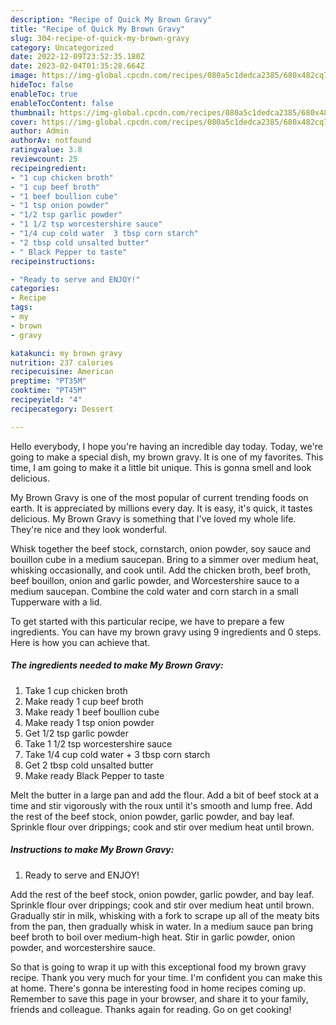 ```yaml
---
description: "Recipe of Quick My Brown Gravy"
title: "Recipe of Quick My Brown Gravy"
slug: 304-recipe-of-quick-my-brown-gravy
category: Uncategorized
date: 2022-12-09T23:52:35.180Z
date: 2023-02-04T01:35:28.664Z
image: https://img-global.cpcdn.com/recipes/080a5c1dedca2385/680x482cq70/my-brown-gravy-recipe-main-photo.jpg
hideToc: false
enableToc: true
enableTocContent: false
thumbnail: https://img-global.cpcdn.com/recipes/080a5c1dedca2385/680x482cq70/my-brown-gravy-recipe-main-photo.jpg
cover: https://img-global.cpcdn.com/recipes/080a5c1dedca2385/680x482cq70/my-brown-gravy-recipe-main-photo.jpg
author: Admin
authorAv: notfound
ratingvalue: 3.8
reviewcount: 25
recipeingredient:
- "1 cup chicken broth"
- "1 cup beef broth"
- "1 beef boullion cube"
- "1 tsp onion powder"
- "1/2 tsp garlic powder"
- "1 1/2 tsp worcestershire sauce"
- "1/4 cup cold water  3 tbsp corn starch"
- "2 tbsp cold unsalted butter"
- " Black Pepper to taste"
recipeinstructions:

- "Ready to serve and ENJOY!"
categories:
- Recipe
tags:
- my
- brown
- gravy

katakunci: my brown gravy 
nutrition: 237 calories
recipecuisine: American
preptime: "PT35M"
cooktime: "PT45M"
recipeyield: "4"
recipecategory: Dessert

---
```



Hello everybody, I hope you're having an incredible day today. Today, we're going to make a special dish, my brown gravy. It is one of my favorites. This time, I am going to make it a little bit unique. This is gonna smell and look delicious.

My Brown Gravy is one of the most popular of current trending foods on earth. It is appreciated by millions every day. It is easy, it's quick, it tastes delicious. My Brown Gravy is something that I've loved my whole life. They're nice and they look wonderful.

Whisk together the beef stock, cornstarch, onion powder, soy sauce and bouillon cube in a medium saucepan. Bring to a simmer over medium heat, whisking occasionally, and cook until. Add the chicken broth, beef broth, beef bouillon, onion and garlic powder, and Worcestershire sauce to a medium saucepan. Combine the cold water and corn starch in a small Tupperware with a lid.


To get started with this particular recipe, we have to prepare a few ingredients. You can have my brown gravy using 9 ingredients and 0 steps. Here is how you can achieve that.

<!--inarticleads1-->

##### The ingredients needed to make My Brown Gravy:

1. Take 1 cup chicken broth
1. Make ready 1 cup beef broth
1. Make ready 1 beef boullion cube
1. Make ready 1 tsp onion powder
1. Get 1/2 tsp garlic powder
1. Take 1 1/2 tsp worcestershire sauce
1. Take 1/4 cup cold water + 3 tbsp corn starch
1. Get 2 tbsp cold unsalted butter
1. Make ready  Black Pepper to taste


Melt the butter in a large pan and add the flour. Add a bit of beef stock at a time and stir vigorously with the roux until it&#39;s smooth and lump free. Add the rest of the beef stock, onion powder, garlic powder, and bay leaf. Sprinkle flour over drippings; cook and stir over medium heat until brown. 

<!--inarticleads2-->

##### Instructions to make My Brown Gravy:


1. Ready to serve and ENJOY!

Add the rest of the beef stock, onion powder, garlic powder, and bay leaf. Sprinkle flour over drippings; cook and stir over medium heat until brown. Gradually stir in milk, whisking with a fork to scrape up all of the meaty bits from the pan, then gradually whisk in water. In a medium sauce pan bring beef broth to boil over medium-high heat. Stir in garlic powder, onion powder, and worcestershire sauce. 

So that is going to wrap it up with this exceptional food my brown gravy recipe. Thank you very much for your time. I'm confident you can make this at home. There's gonna be interesting food in home recipes coming up. Remember to save this page in your browser, and share it to your family, friends and colleague. Thanks again for reading. Go on get cooking!
